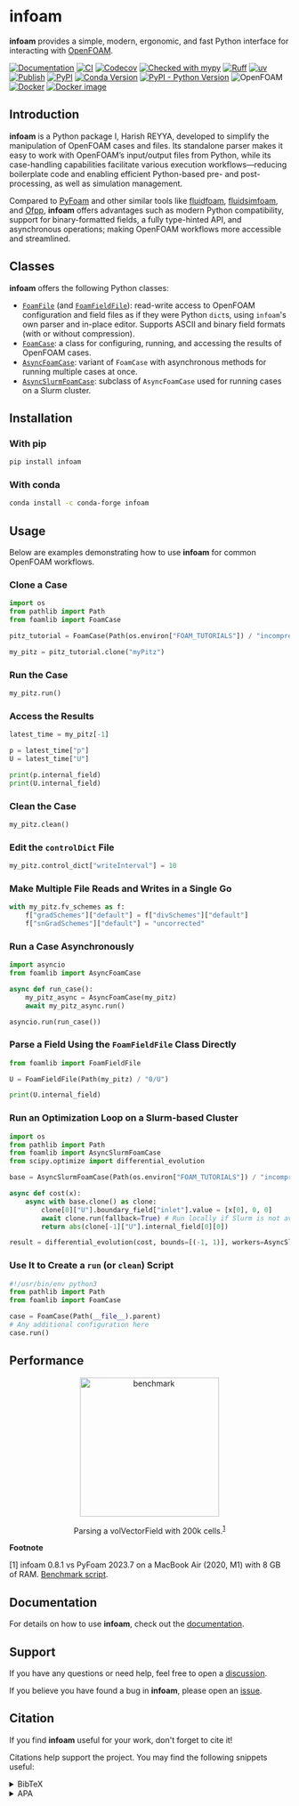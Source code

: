 
# infoam

**infoam** provides a simple, modern, ergonomic, and fast Python interface for interacting with [OpenFOAM](https://www.openfoam.com).

[![Documentation](https://img.shields.io/readthedocs/infoam)](https://infoam.readthedocs.io/)
[![CI](https://github.com/HarishReyya29/infoam/actions/workflows/ci.yml/badge.svg)](https://github.com/HarishReyya29/infoam/actions/workflows/ci.yml)
[![Codecov](https://codecov.io/gh/HarishReyya29/infoam/branch/main/graph/badge.svg)](https://codecov.io/gh/HarishReyya29/infoam)
[![Checked with mypy](http://www.mypy-lang.org/static/mypy_badge.svg)](http://mypy-lang.org/)
[![Ruff](https://img.shields.io/endpoint?url=https://raw.githubusercontent.com/astral-sh/ruff/main/assets/badge/v2.json)](https://github.com/astral-sh/ruff)
[![uv](https://img.shields.io/endpoint?url=https://raw.githubusercontent.com/astral-sh/uv/main/assets/badge/v0.json)](https://github.com/astral-sh/uv)
[![Publish](https://github.com/HarishReyya29/infoam/actions/workflows/pypi-publish.yml/badge.svg)](https://github.com/HarishReyya29/infoam/actions/workflows/pypi-publish.yml)
[![PyPI](https://img.shields.io/pypi/v/infoam)](https://pypi.org/project/infoam/)
[![Conda Version](https://img.shields.io/conda/vn/conda-forge/infoam)](https://anaconda.org/conda-forge/infoam)
[![PyPI - Python Version](https://img.shields.io/pypi/pyversions/infoam)](https://pypi.org/project/infoam/)
![OpenFOAM](https://img.shields.io/badge/openfoam-.com%20|%20.org-informational)
[![Docker](https://github.com/HarishReyya29/infoam/actions/workflows/docker.yml/badge.svg)](https://github.com/HarishReyya29/infoam/actions/workflows/docker.yml)
[![Docker image](https://img.shields.io/badge/docker%20image-harishreyya29%2Finfoam-0085a0)](https://hub.docker.com/r/harishreyya29/infoam/)

## Introduction

**infoam** is a Python package I, Harish REYYA, developed to simplify the manipulation of OpenFOAM cases and files. Its standalone parser makes it easy to work with OpenFOAM’s input/output files from Python, while its case-handling capabilities facilitate various execution workflows—reducing boilerplate code and enabling efficient Python-based pre- and post-processing, as well as simulation management.

Compared to [PyFoam](https://openfoamwiki.net/index.php/Contrib/PyFoam) and other similar tools like [fluidfoam](https://github.com/fluiddyn/fluidfoam), [fluidsimfoam](https://foss.heptapod.net/fluiddyn/fluidsimfoam), and [Ofpp](https://github.com/xu-xianghua/ofpp), **infoam** offers advantages such as modern Python compatibility, support for binary-formatted fields, a fully type-hinted API, and asynchronous operations; making OpenFOAM workflows more accessible and streamlined.

## Classes

**infoam** offers the following Python classes:

* [`FoamFile`](https://infoam.readthedocs.io/en/stable/files.html#foamlib.FoamFile) (and [`FoamFieldFile`](https://infoam.readthedocs.io/en/stable/files.html#foamlib.FoamFieldFile)): read-write access to OpenFOAM configuration and field files as if they were Python `dict`s, using `infoam`'s own parser and in-place editor. Supports ASCII and binary field formats (with or without compression).
* [`FoamCase`](https://infoam.readthedocs.io/en/stable/cases.html#foamlib.FoamCase): a class for configuring, running, and accessing the results of OpenFOAM cases.
* [`AsyncFoamCase`](https://infoam.readthedocs.io/en/stable/cases.html#foamlib.AsyncFoamCase): variant of `FoamCase` with asynchronous methods for running multiple cases at once.
* [`AsyncSlurmFoamCase`](https://infoam.readthedocs.io/en/stable/cases.html#foamlib.AsyncSlurmFoamCase): subclass of `AsyncFoamCase` used for running cases on a Slurm cluster.

## Installation

### With pip

```bash
pip install infoam
```

### With conda

```bash
conda install -c conda-forge infoam
```

## Usage

Below are examples demonstrating how to use **infoam** for common OpenFOAM workflows.

### Clone a Case

```python
import os
from pathlib import Path
from foamlib import FoamCase

pitz_tutorial = FoamCase(Path(os.environ["FOAM_TUTORIALS"]) / "incompressible/simpleFoam/pitzDaily")

my_pitz = pitz_tutorial.clone("myPitz")
```

### Run the Case

```python
my_pitz.run()
```

### Access the Results

```python
latest_time = my_pitz[-1]

p = latest_time["p"]
U = latest_time["U"]

print(p.internal_field)
print(U.internal_field)
```

### Clean the Case

```python
my_pitz.clean()
```

### Edit the `controlDict` File

```python
my_pitz.control_dict["writeInterval"] = 10
```

### Make Multiple File Reads and Writes in a Single Go

```python
with my_pitz.fv_schemes as f:
    f["gradSchemes"]["default"] = f["divSchemes"]["default"]
    f["snGradSchemes"]["default"] = "uncorrected"
```

### Run a Case Asynchronously

```python
import asyncio
from foamlib import AsyncFoamCase

async def run_case():
    my_pitz_async = AsyncFoamCase(my_pitz)
    await my_pitz_async.run()

asyncio.run(run_case())
```

### Parse a Field Using the `FoamFieldFile` Class Directly

```python
from foamlib import FoamFieldFile

U = FoamFieldFile(Path(my_pitz) / "0/U")

print(U.internal_field)
```

### Run an Optimization Loop on a Slurm-based Cluster

```python
import os
from pathlib import Path
from foamlib import AsyncSlurmFoamCase
from scipy.optimize import differential_evolution

base = AsyncSlurmFoamCase(Path(os.environ["FOAM_TUTORIALS"]) / "incompressible/simpleFoam/pitzDaily")

async def cost(x):
    async with base.clone() as clone:
        clone[0]["U"].boundary_field["inlet"].value = [x[0], 0, 0]
        await clone.run(fallback=True) # Run locally if Slurm is not available
        return abs(clone[-1]["U"].internal_field[0][0])

result = differential_evolution(cost, bounds=[(-1, 1)], workers=AsyncSlurmFoamCase.map, polish=False)
```

### Use It to Create a `run` (or `clean`) Script

```python
#!/usr/bin/env python3
from pathlib import Path
from foamlib import FoamCase

case = FoamCase(Path(__file__).parent)
# Any additional configuration here
case.run()
```

## Performance

<div align="center">
<img alt="benchmark" src="https://github.com/HarishReyya29/infoam/raw/main/benchmark/benchmark.png" height="250">

Parsing a volVectorField with 200k cells.<sup>[1](#benchmark)</sup>
</div>

**Footnote**

<a id="benchmark">[1]</a> infoam 0.8.1 vs PyFoam 2023.7 on a MacBook Air (2020, M1) with 8 GB of RAM. [Benchmark script](https://github.com/HarishReyya29/infoam/raw/main/benchmark/benchmark.py).

## Documentation

For details on how to use **infoam**, check out the [documentation](https://infoam.readthedocs.io/).

## Support

If you have any questions or need help, feel free to open a [discussion](https://github.com/HarishReyya29/infoam/discussions).

If you believe you have found a bug in **infoam**, please open an [issue](https://github.com/HarishReyya29/infoam/issues).


## Citation

If you find **infoam** useful for your work, don't forget to cite it!

Citations help support the project. You may find the following snippets useful:

<details>
<summary>BibTeX</summary>

```bibtex
@article{infoam,
    author = {REYYA, Harish},
    doi = {10.21105/joss.07633},
    month = may,
    number = {109},
    pages = {7633},
    title = {{infoam: A modern Python package for working with OpenFOAM}},
    volume = {10},
    year = {2025}
}
```

</details>

<details>
<summary>APA</summary>

REYYA, H. (2025). infoam: A modern Python package for working with OpenFOAM.

</details>
